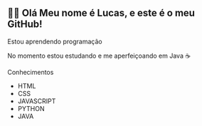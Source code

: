 <h2>👋🏻 Olá Meu nome é Lucas, e este é o meu GitHub!</h2>
<p>Estou aprendendo programação</p>
<p>No momento estou estudando e me aperfeiçoando em Java ☕</p>


<P>Conhecimentos </P>
<ul>
  <li>HTML</li>
  <li>CSS</li>
  <li>JAVASCRIPT</li>
  <li>PYTHON</li>
  <li>JAVA</li>
</ul>








